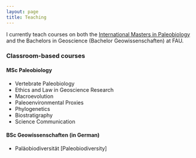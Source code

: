 ```yaml
---
layout: page
title: Teaching
---
```


I currently teach courses on both the [International Masters in Paleobiology](https://palaeobiology.nat.fau.de/) and the Bachelors in Geoscience (Bachelor Geowissenschaften) at FAU.


### Classroom-based courses

#### MSc Paleobiology

- Vertebrate Paleobiology
- Ethics and Law in Geoscience Research
- Macroevolution
- Paleoenvironmental Proxies
- Phylogenetics
- Biostratigraphy
- Science Communication


#### BSc Geowissenschaften (in German)

- Paläobiodiversität [Paleobiodiversity]